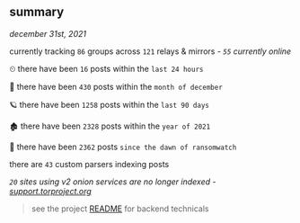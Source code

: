 
## summary
_december 31st, 2021_

currently tracking `86` groups across `121` relays & mirrors - _`55` currently online_

⏲ there have been `16` posts within the `last 24 hours`

🦈 there have been `430` posts within the `month of december`

🪐 there have been `1258` posts within the `last 90 days`

🏚 there have been `2328` posts within the `year of 2021`

🦕 there have been `2362` posts `since the dawn of ransomwatch`

there are `43` custom parsers indexing posts

_`20` sites using v2 onion services are no longer indexed - [support.torproject.org](https://support.torproject.org/onionservices/v2-deprecation/)_

> see the project [README](https://github.com/thetanz/ransomwatch#ransomwatch--) for backend technicals

